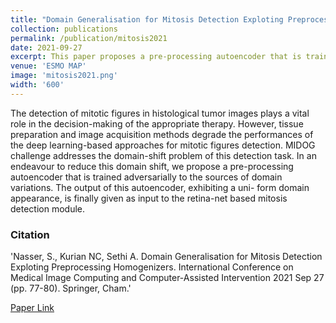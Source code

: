 ```yaml
---
title: "Domain Generalisation for Mitosis Detection Exploting Preprocessing Homogenizers."
collection: publications
permalink: /publication/mitosis2021
date: 2021-09-27
excerpt: This paper proposes a pre-processing autoencoder that is trained adversarially to the sources of domain variations for mitotic figures detection in histological tumor images.
venue: 'ESMO MAP'
image: 'mitosis2021.png'
width: '600'
---
```


The detection of mitotic figures in histological tumor images plays a vital role in the decision-making of the appropriate therapy. However, tissue preparation and image acquisition methods degrade the performances of the deep learning-based approaches for mitotic figures detection. MIDOG challenge addresses the domain-shift problem of this detection task. In an endeavour to reduce this domain shift, we propose a pre-processing autoencoder that is trained adversarially to the sources of domain variations. The output of this autoencoder, exhibiting a uni- form domain appearance, is finally given as input to the retina-net based mitosis detection module.

### Citation
'Nasser, S., Kurian NC, Sethi A. Domain Generalisation for Mitosis Detection Exploting Preprocessing Homogenizers. International Conference on Medical Image Computing and Computer-Assisted Intervention 2021 Sep 27 (pp. 77-80). Springer, Cham.'

[Paper Link](https://link.springer.com/chapter/10.1007/978-3-030-97281-3_12)
